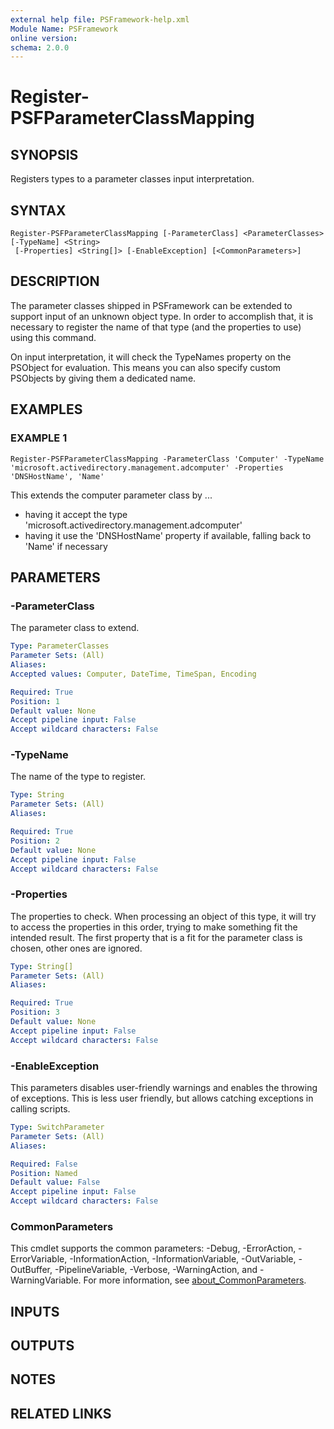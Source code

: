 ```yaml
---
external help file: PSFramework-help.xml
Module Name: PSFramework
online version:
schema: 2.0.0
---
```


# Register-PSFParameterClassMapping

## SYNOPSIS
Registers types to a parameter classes input interpretation.

## SYNTAX

```
Register-PSFParameterClassMapping [-ParameterClass] <ParameterClasses> [-TypeName] <String>
 [-Properties] <String[]> [-EnableException] [<CommonParameters>]
```

## DESCRIPTION
The parameter classes shipped in PSFramework can be extended to support input of an unknown object type.
In order to accomplish that, it is necessary to register the name of that type (and the properties to use) using this command.

On input interpretation, it will check the TypeNames property on the PSObject for evaluation.
This means you can also specify custom PSObjects by giving them a dedicated name.

## EXAMPLES

### EXAMPLE 1
```
Register-PSFParameterClassMapping -ParameterClass 'Computer' -TypeName 'microsoft.activedirectory.management.adcomputer' -Properties 'DNSHostName', 'Name'
```

This extends the computer parameter class by ...
- having it accept the type 'microsoft.activedirectory.management.adcomputer'
- having it use the 'DNSHostName' property if available, falling back to 'Name' if necessary

## PARAMETERS

### -ParameterClass
The parameter class to extend.

```yaml
Type: ParameterClasses
Parameter Sets: (All)
Aliases:
Accepted values: Computer, DateTime, TimeSpan, Encoding

Required: True
Position: 1
Default value: None
Accept pipeline input: False
Accept wildcard characters: False
```

### -TypeName
The name of the type to register.

```yaml
Type: String
Parameter Sets: (All)
Aliases:

Required: True
Position: 2
Default value: None
Accept pipeline input: False
Accept wildcard characters: False
```

### -Properties
The properties to check.
When processing an object of this type, it will try to access the properties in this order, trying to make something fit the intended result.
The first property that is a fit for the parameter class is chosen, other ones are ignored.

```yaml
Type: String[]
Parameter Sets: (All)
Aliases:

Required: True
Position: 3
Default value: None
Accept pipeline input: False
Accept wildcard characters: False
```

### -EnableException
This parameters disables user-friendly warnings and enables the throwing of exceptions.
This is less user friendly, but allows catching exceptions in calling scripts.

```yaml
Type: SwitchParameter
Parameter Sets: (All)
Aliases:

Required: False
Position: Named
Default value: False
Accept pipeline input: False
Accept wildcard characters: False
```

### CommonParameters
This cmdlet supports the common parameters: -Debug, -ErrorAction, -ErrorVariable, -InformationAction, -InformationVariable, -OutVariable, -OutBuffer, -PipelineVariable, -Verbose, -WarningAction, and -WarningVariable. For more information, see [about_CommonParameters](http://go.microsoft.com/fwlink/?LinkID=113216).

## INPUTS

## OUTPUTS

## NOTES

## RELATED LINKS
